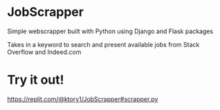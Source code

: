 # JobScrapper

Simple webscrapper built with Python using Django and Flask packages

Takes in a keyword to search and present available jobs from Stack Overflow and Indeed.com

# Try it out!
https://replit.com/@ktory1/JobScrapper#scrapper.py

